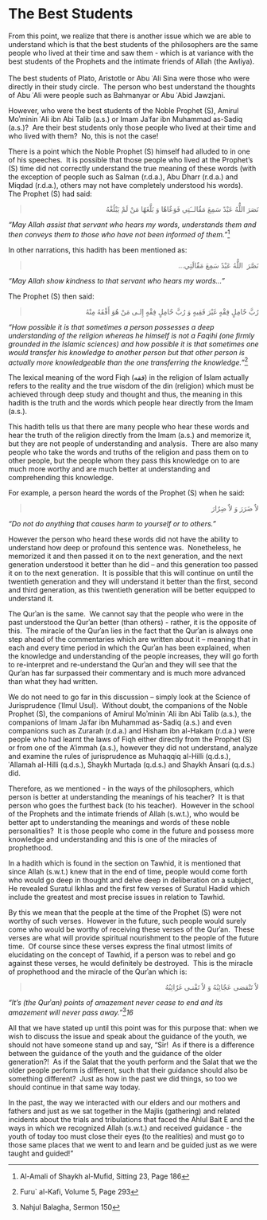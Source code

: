 The Best Students
=================

From this point, we realize that there is another issue which we are
able to understand which is that the best students of the philosophers
are the same people who lived at their time and saw them - which is at
variance with the best students of the Prophets and the intimate friends
of Allah (the Awliya).  
    
 The best students of Plato, Aristotle or Abu ʿAli Sina were those who
were directly in their study circle.  The person who best understand the
thoughts of Abu ʿAli were people such as Bahmanyar or Abu ʿAbid
Jawzjani. 

However, who were the best students of the Noble Prophet (S), Amirul
Moʾminin ʿAli ibn Abi Talib (a.s.) or Imam Jaʿfar ibn Muhammad as-Sadiq
(a.s.)?  Are their best students only those people who lived at their
time and who lived with them?  No, this is not the case!

There is a point which the Noble Prophet (S) himself had alluded to in
one of his speeches.  It is possible that those people who lived at the
Prophet’s (S) time did not correctly understand the true meaning of
these words (with the exception of people such as Salman (r.d.a.), Abu
Dharr (r.d.a.) and Miqdad (r.d.a.), others may not have completely
understood his words).  The Prophet (S) had said:

<blockquote dir="rtl">
  <p>
نَصَرَ اللٌّهُ عَبْدً سَمِعَ مَقٌالــَتِي فَوَعٌاهٌا وَ بَلَّغَهٌا
مَنْ لَمْ يَبْلُغْهُ
  </p>
</blockquote>

*“May Allah assist that servant who hears my words, understands them and
then conveys them to those who have not been informed of them.”*[^1]

In other narrations, this hadith has been mentioned as:

<blockquote dir="rtl">
  <p>
نَصَّرَ  اللٌّهُ عَبْدً سَمِعَ مَقٌالَتِي...
  </p>
</blockquote>

*“May Allah show kindness to that servant who hears my words...”*

The Prophet (S) then said:

<blockquote dir="rtl">
  <p>
رُبَّ حٌامِلٍ فِقْهٍ غَيْرَ فَقِيهٍ وَ رُبَّ حٌامِلٍ فِقْهٍ إِلـى مَنْ
هُوَ أَفْقَهُ مِنْهُ
  </p>
</blockquote>

*“How possible it is that sometimes a person possesses a deep
understanding of the religion whereas he himself is not a Faqihi* *(one
firmly grounded in the Islamic sciences) and how possible it is that
sometimes one would transfer his knowledge to another person but that
other person is actually more knowledgeable than the one transferring
the knowledge.”*[^2]

The lexical meaning of the word Fiqh (فقه) in the religion of Islam
actually refers to the reality and the true wisdom of the din (religion)
which must be achieved through deep study and thought and thus, the
meaning in this hadith is the truth and the words which people hear
directly from the Imam (a.s.). 

This hadith tells us that there are many people who hear these words and
hear the truth of the religion directly from the Imam (a.s.) and
memorize it, but they are not people of understanding and analysis. 
There are also many people who take the words and truths of the religion
and pass them on to other people, but the people whom they pass this
knowledge on to are much more worthy and are much better at
understanding and comprehending this knowledge.

For example, a person heard the words of the Prophet (S) when he said:

<blockquote dir="rtl">
  <p>
لاٌ ضَرَرَ وَ لاٌ ضِرٌارَ
  </p>
</blockquote>

*“Do not do anything that causes harm to yourself or to others.”*

However the person who heard these words did not have the ability to
understand how deep or profound this sentence was.  Nonetheless, he
memorized it and then passed it on to the next generation, and the next
generation understood it better than he did – and this generation too
passed it on to the next generation.  It is possible that this will
continue on until the twentieth generation and they will understand it
better than the first, second and third generation, as this twentieth
generation will be better equipped to understand it.

The Qurʾan is the same.  We cannot say that the people who were in the
past understood the Qurʾan better (than others) - rather, it is the
opposite of this.  The miracle of the Qurʾan lies in the fact that the
Qurʾan is always one step ahead of the commentaries which are written
about it – meaning that in each and every time period in which the
Qurʾan has been explained, when the knowledge and understanding of the
people increases, they will go forth to re-interpret and re-understand
the Qurʾan and they will see that the Qurʾan has far surpassed their
commentary and is much more advanced than what they had written.

We do not need to go far in this discussion – simply look at the Science
of Jurisprudence (ʿIlmul Usul).  Without doubt, the companions of the
Noble Prophet (S), the companions of Amirul Moʾminin ʿAli ibn Abi Talib
(a.s.), the companions of Imam Jaʿfar ibn Muhammad as-Sadiq (a.s.) and
even companions such as Zurarah (r.d.a.) and Hisham ibn al-Hakam
(r.d.a.) were people who had learnt the laws of Fiqh either directly
from the Prophet (S) or from one of the A’immah (a.s.), however they did
not understand, analyze and examine the rules of jurisprudence as
Muhaqqiq al-Hilli (q.d.s.), ʿAllamah al-Hilli (q.d.s.), Shaykh Murtaḍa
(q.d.s.) and Shaykh Ansari (q.d.s.) did.

Therefore, as we mentioned - in the ways of the philosophers, which
person is better at understanding the meanings of his teacher?  It is
that person who goes the furthest back (to his teacher).  However in the
school of the Prophets and the intimate friends of Allah (s.w.t.), who
would be better apt to understanding the meanings and words of these
noble personalities?  It is those people who come in the future and
possess more knowledge and understanding and this is one of the miracles
of prophethood.

In a hadith which is found in the section on Tawhid, it is mentioned
that since Allah (s.w.t.) knew that in the end of time, people would
come forth who would go deep in thought and delve deep in deliberation
on a subject, He revealed Suratul Ikhlas and the first few verses of
Suratul Hadid which include the greatest and most precise issues in
relation to Tawhid. 

By this we mean that the people at the time of the Prophet (S) were not
worthy of such verses.  However in the future, such people would surely
come who would be worthy of receiving these verses of the Qurʾan.  These
verses are what will provide spiritual nourishment to the people of the
future time.  Of course since these verses express the final utmost
limits of elucidating on the concept of Tawhid, if a person was to rebel
and go against these verses, he would definitely be destroyed.  This is
the miracle of prophethood and the miracle of the Qurʾan which is:

<blockquote dir="rtl">
  <p>
لاٌ تَنْقضى عَجٌائِبُهُ وَ لاٌ تَفْنـى غَرٌائِبُهُ
  </p>
</blockquote>

*“It’s (the Qur*ʾ*an) points of amazement never cease to end and its
amazement will never pass away.”*[^3]*16*

All that we have stated up until this point was for this purpose that:
when we wish to discuss the issue and speak about the guidance of the
youth, we should not have someone stand up and say, “Sir!  As if there
is a difference between the guidance of the youth and the guidance of
the older generation?!  As if the Salat that the youth perform and the
Salat that we the older people perform is different, such that their
guidance should also be something different?  Just as how in the past we
did things, so too we should continue in that same way today. 

In the past, the way we interacted with our elders and our mothers and
fathers and just as we sat together in the Majlis (gathering) and
related incidents about the trials and tribulations that faced the Ahlul
Bait E and the ways in which we recognized Allah (s.w.t.) and received
guidance - the youth of today too must close their eyes (to the
realities) and must go to those same places that we went to and learn
and be guided just as we were taught and guided!”

[^1]: Al-Amali of Shaykh al-Mufid, Sitting 23, Page 186

[^2]: Furu\` al-Kafi, Volume 5, Page 293

[^3]: Nahjul Balagha, Sermon 150


